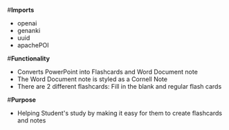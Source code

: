#**Imports**
- openai
- genanki
- uuid
- apachePOI


#**Functionality**
- Converts PowerPoint into Flashcards and Word Document note 
- The Word Document note is styled as a Cornell Note
- There are 2 different flashcards: Fill in the blank and regular flash cards

#**Purpose**
- Helping Student's study by making it easy for them to create flashcards and notes 
